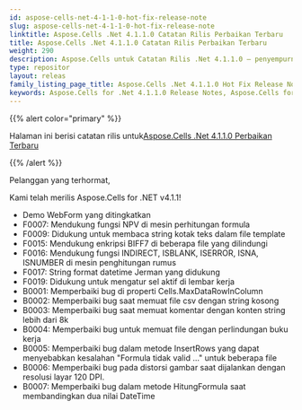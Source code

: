 ```yaml
---
id: aspose-cells-net-4-1-1-0-hot-fix-release-note
slug: aspose-cells-net-4-1-1-0-hot-fix-release-note
linktitle: Aspose.Cells .Net 4.1.1.0 Catatan Rilis Perbaikan Terbaru
title: Aspose.Cells .Net 4.1.1.0 Catatan Rilis Perbaikan Terbaru
weight: 290
description: Aspose.Cells untuk Catatan Rilis .Net 4.1.1.0 – penyempurnaan terbaru, fitur baru, dan perbaikan
type: repositor
layout: releas
family_listing_page_title: Aspose.Cells .Net 4.1.1.0 Hot Fix Release Note
keywords: Aspose.Cells for .Net 4.1.1.0 Release Notes, Aspose.Cells for .Net 4.1.1.0 updates and fixe
---
```

{{% alert color="primary" %}} 

 Halaman ini berisi catatan rilis untuk[Aspose.Cells .Net 4.1.1.0 Perbaikan Terbaru](https://releases.aspose.com/cells/net/new-releases/aspose.cells-.net-4.1.1.0-hot-fix/)

{{% /alert %}} 

 Pelanggan yang terhormat,

 Kami telah merilis Aspose.Cells for .NET v4.1.1!

- Demo WebForm yang ditingkatkan
- F0007: Mendukung fungsi NPV di mesin perhitungan formula
- F0009: Didukung untuk membaca string kotak teks dalam file template
- F0015: Mendukung enkripsi BIFF7 di beberapa file yang dilindungi
- F0016: Mendukung fungsi INDIRECT, ISBLANK, ISERROR, ISNA, ISNUMBER di mesin penghitungan rumus
- F0017: String format datetime Jerman yang didukung
- F0019: Didukung untuk mengatur sel aktif di lembar kerja
- B0001: Memperbaiki bug di properti Cells.MaxDataRowInColumn
- B0002: Memperbaiki bug saat memuat file csv dengan string kosong
- B0003: Memperbaiki bug saat memuat komentar dengan konten string lebih dari 8k
- B0004: Memperbaiki bug untuk memuat file dengan perlindungan buku kerja
- B0005: Memperbaiki bug dalam metode InsertRows yang dapat menyebabkan kesalahan "Formula tidak valid ..." untuk beberapa file
- B0006: Memperbaiki bug pada distorsi gambar saat dijalankan dengan resolusi layar 120 DPI.
- B0007: Memperbaiki bug dalam metode HitungFormula saat membandingkan dua nilai DateTime
